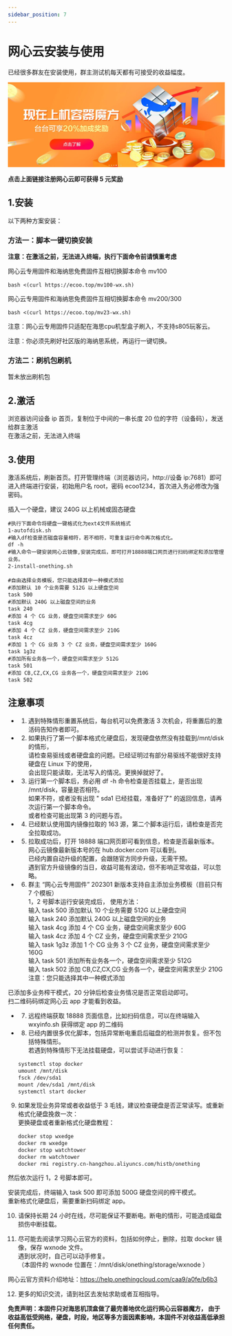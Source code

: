 ```yaml
---
sidebar_position: 7
---
```


# 网心云安装与使用

已经很多群友在安装使用，群主测试机每天都有可接受的收益幅度。

[![图片描述](./img/onething.jpg)](https://act.walk-live.com/acts/invite/v3/?inviteid=cb9bbacd)


**点击上面链接注册网心云即可获得 5 元奖励**

## 1.安装

以下两种方案安装：

### 方法一：脚本一键切换安装

**注意：在激活之前，无法进入终端，执行下面命令前请慎重考虑**

网心云专用固件和海纳思免费固件互相切换脚本命令 mv100

```shell
bash <(curl https://ecoo.top/mv100-wx.sh)
```

网心云专用固件和海纳思免费固件互相切换脚本命令 mv200/300

```shell
bash <(curl https://ecoo.top/mv23-wx.sh)
```

注意：网心云专用固件只适配在海思cpu机型盒子刷入，不支持s805玩客云。  

注意：你必须先刷好社区版的海纳思系统，再运行一键切换。  


### 方法二：刷机包刷机

暂未放出刷机包

## 2.激活

浏览器访问设备 ip 首页，复制位于中间的一串长度 20 位的字符（设备码），发送给群主激活  
在激活之前，无法进入终端  


## 3.使用

激活系统后，刷新首页。打开管理终端（浏览器访问，http://设备 ip:7681）即可进入终端进行安装，初始用户名 root，密码 ecoo1234，首次进入务必修改为强密码。

插入一个硬盘，建议 240G 以上机械或固态硬盘

```shell
#执行下面命令将硬盘一键格式化为ext4文件系统格式
1-autofdisk.sh
#输入df检查是否磁盘容量相符，若不相符，可重复运行命令再次格式化。
df -h
#输入命令一键安装网心云镜像,安装完成后，即可打开18888端口网页进行扫码绑定和添加管理业务。
2-install-onething.sh

#自由选择业务模板，您只能选择其中一种模式添加
#添加默认 10 个业务需要 512G 以上硬盘空间
task 500
#添加默认 240G 以上磁盘空间的业务
task 240
#添加 4 个 CG 业务，硬盘空间需求至少 60G
task 4cg
#添加 4 个 CZ 业务，硬盘空间需求至少 210G
task 4cz
#添加 1 个 CG 业务 3 个 CZ 业务，硬盘空间需求至少 160G
task 1g3z
#添加所有业务各一个，硬盘空间需求至少 512G
task 501
#添加 CB,CZ,CX,CG 业务各一个，硬盘空间需求至少 210G
task 502
```

## 注意事项

- 1. 遇到特殊情形重置系统后，每台机可以免费激活 3 次机会，将重置后的激活码告知作者即可。  
- 2. 如果执行了第一个脚本格式化硬盘后，发现硬盘依然没有挂载到/mnt/disk 的情形，  
   请检查易驱线或者硬盘盒的问题。已经证明过有部分易驱线不能很好支持硬盘在 Linux 下的使用，  
   会出现只能读取，无法写入的情况。更换掉就好了。  
- 3. 运行第一个脚本后，务必用 df -h 命令检查是否挂载上，是否出现 /mnt/disk，容量是否相符。  
   如果不符，或者没有出现 " sda1 已经挂载，准备好了" 的返回信息，请再次运行第一个脚本命令。  
   或者检查可能出现第 3 的问题与否。  
- 4. 已经默认使用国内镜像拉取的 163 源，第二个脚本运行后，请检查是否完全拉取成功。  
- 5. 拉取成功后，打开 18888 端口网页即可看到信息，检查是否最新版本。  
   网心云镜像最新版本号的在 hub.docker.com 可以看到。  
   已经内置自动升级的配置，会跟随官方同步升级，无需干预。  
   遇到官方升级镜像的当日，收益可能有波动，但不影响正常收益，可以忽略。  
- 6. 群主 “网心云专用固件” 202301 新版本支持自主添加业务模板（目前只有 7 个模板）  
   1，2 号脚本运行安装完成后， 使用方法：  
   输入 task 500 添加默认 10 个业务需要 512G 以上硬盘空间  
   输入 task 240 添加默认 240G 以上磁盘空间的业务  
   输入 task 4cg 添加 4 个 CG 业务，硬盘空间需求至少 60G  
   输入 task 4cz 添加 4 个 CZ 业务，硬盘空间需求至少 210G  
   输入 task 1g3z 添加 1 个 CG 业务 3 个 CZ 业务，硬盘空间需求至少 160G  
   输入 task 501 添加所有业务各一个，硬盘空间需求至少 512G  
   输入 task 502 添加 CB,CZ,CX,CG 业务各一个，硬盘空间需求至少 210G  
   注意：您只能选择其中一种模式添加  

已添加多业务榨干模式，20 分钟后检查业务情况是否正常启动即可。  
扫二维码码绑定网心云 app 才能看到收益。  

- 7. 远程终端获取 18888 页面信息，比如扫码信息，可以在终端输入 wxyinfo.sh 获得绑定 app 的二维码  

- 8. 已经内置很多优化脚本，包括异常断电重启后磁盘的检测并恢复。但不包括特殊情形。  
   若遇到特殊情形下无法挂载硬盘，可以尝试手动进行恢复：  

   ```shell
   systemctl stop docker
   umount /mnt/disk
   fsck /dev/sda1
   mount /dev/sda1 /mnt/disk
   systemctl start docker
   ```

9. 如果发现业务异常或者收益低于 3 毛钱，建议检查硬盘是否正常读写。或重新格式化硬盘挽救一次：  
   更换硬盘或者重新格式化硬盘教程：  

   ```shell
   docker stop wxedge
   docker rm wxedge
   docker stop watchtower
   docker rm watchtower
   docker rmi registry.cn-hangzhou.aliyuncs.com/histb/onething
   ```

然后依次运行 1，2 号脚本即可。  

安装完成后，终端输入 task 500 即可添加 500G 硬盘空间的榨干模式。  
重新格式化硬盘后，需要重新扫码绑定 app。  

10. 请保持长期 24 小时在线，尽可能保证不要断电。断电的情形，可能造成磁盘损伤中断挂载。  

11. 尽可能去阅读学习网心云官方的资料，包括如何停止，删除，拉取 docker 镜像，保存 wxnode 文件。  
    遇到状况时，自己可以动手修复。  
    （本固件的 wxnode 位置在：/mnt/disk/onething/storage/wxnode ）  

网心云官方资料介绍地址：https://help.onethingcloud.com/caa9/a0fe/b6b3  

12. 更多的知识交流，请到社区去发帖求助或者互相指导。  


**免责声明：本固件只对海思机顶盒做了最完善地优化运行网心云容器魔方， 由于收益高低受网络，硬盘，时段，地区等多方面因素影响，本固件不对收益高低承担任何责任。**


